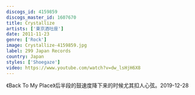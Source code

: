 ```yaml
---
discogs_id: 4159859
discogs_master_id: 1607670
title: Crystallize
artists: ['東京酒吐座']
date: 2011-11-23
genre: ['Rock']
image: Crystallize-4159859.jpg
label: 299 Japan Records
country: Japan
styles: ['Shoegaze']
video: https://www.youtube.com/watch?v=dw_lsHjH6X8
---
```


《Back To My Place》后半段的鼓速度降下来的时候尤其扣人心弦。2019-12-28